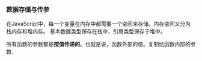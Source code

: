 ### 数据存储与传参

在JavaScript中，每一个变量在内存中都需要一个空间来存储。内存空间又分为栈内存和堆内存。 基本数据类型保存在栈中，引用类型保存于堆中。

所有函数的参数都是**按值传递的**。也就是说，函数外部的值。复制给函数内部的参数.